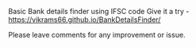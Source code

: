 Basic Bank details finder using IFSC code 
Give it a try - https://vikrams66.github.io/BankDetailsFinder/

Please leave comments for any improvement or issue.
